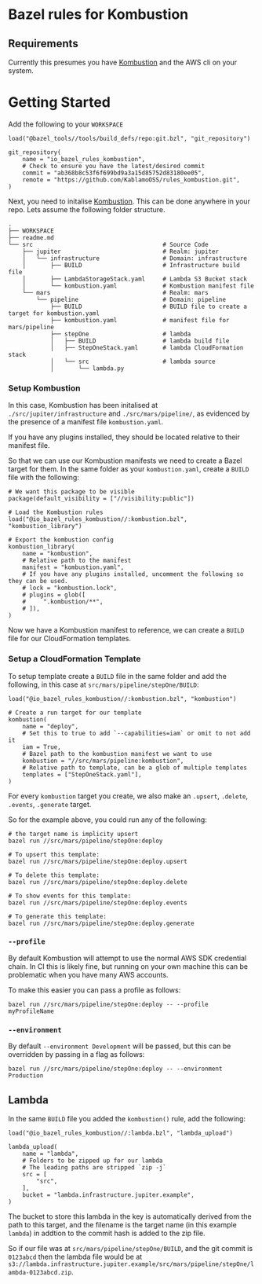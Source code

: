 # Bazel rules for Kombustion

## Requirements

Currently this presumes you have
[Kombustion](https://github.com/KablamoOSS/kombustion) and the AWS cli on your
system.

# Getting Started

Add the following to your `WORKSPACE`

```
load("@bazel_tools//tools/build_defs/repo:git.bzl", "git_repository")

git_repository(
    name = "io_bazel_rules_kombustion",
    # Check to ensure you have the latest/desired commit
    commit = "ab368b8c53f6f699bd9a3a15d85752d83180ee05",
    remote = "https://github.com/KablamoOSS/rules_kombustion.git",
)
```

Next, you need to initalise
[Kombustion](https://github.com/KablamoOSS/kombustion). This can be done
anywhere in your repo. Lets assume the following folder structure.

```
.
├── WORKSPACE
├── readme.md
└── src                                     # Source Code
    ├── jupiter                             # Realm: jupiter
    │   └── infrastructure                  # Domain: infrastructure
    │       ├── BUILD                       # Infrastructure build file
    │       ├── LambdaStorageStack.yaml     # Lambda S3 Bucket stack
    │       └── kombustion.yaml             # Kombustion manifest file
    └── mars                                # Realm: mars
        └── pipeline                        # Domain: pipeline
            ├── BUILD                       # BUILD file to create a target for kombustion.yaml
            ├── kombustion.yaml             # manifest file for mars/pipeline
            ├── stepOne                     # lambda
            │   ├── BUILD                   # lambda build file
            │   ├── StepOneStack.yaml       # lambda CloudFormation stack
            │   └── src                     # lambda source
            │       └── lambda.py
```

### Setup Kombustion

In this case, Kombustion has been initalised at `./src/jupiter/infrastructure`
and `./src/mars/pipeline/`, as evidenced by the presence of a manifest file
`kombustion.yaml`.

If you have any plugins installed, they should be located relative to their
manifest file.

So that we can use our Kombustion manifests we need to create a Bazel target for
them. In the same folder as your `kombustion.yaml`, create a `BUILD` file with
the following:

```
# We want this package to be visible
package(default_visibility = ["//visibility:public"])

# Load the Kombustion rules
load("@io_bazel_rules_kombustion//:kombustion.bzl", "kombustion_library")

# Export the kombustion config
kombustion_library(
    name = "kombustion",
    # Relative path to the manifest
    manifest = "kombustion.yaml",
    # If you have any plugins installed, uncomment the following so they can be used.
    # lock = "kombustion.lock",
    # plugins = glob([
    #     ".kombustion/**",
    # ]),
)
```

Now we have a Kombustion manifest to reference, we can create a `BUILD` file for
our CloudFormation templates.

### Setup a CloudFormation Template

To setup template create a `BUILD` file in the same folder and add the
following, in this case at `src/mars/pipeline/stepOne/BUILD`:

```
load("@io_bazel_rules_kombustion//:kombustion.bzl", "kombustion")

# Create a run target for our template
kombustion(
    name = "deploy",
    # Set this to true to add `--capabilities=iam` or omit to not add it
    iam = True,
    # Bazel path to the kombustion manifest we want to use
    kombustion = "//src/mars/pipeline:kombustion",
    # Relative path to template, can be a glob of multiple templates
    templates = ["StepOneStack.yaml"],
)
```

For every `kombustion` target you create, we also make an `.upsert`, `.delete`,
`.events`, `.generate` target.

So for the example above, you could run any of the following:

```
# the target name is implicity upsert
bazel run //src/mars/pipeline/stepOne:deploy

# To upsert this template:
bazel run //src/mars/pipeline/stepOne:deploy.upsert

# To delete this template:
bazel run //src/mars/pipeline/stepOne:deploy.delete

# To show events for this template:
bazel run //src/mars/pipeline/stepOne:deploy.events

# To generate this template:
bazel run //src/mars/pipeline/stepOne:deploy.generate
```

### `--profile`

By default Kombustion will attempt to use the normal AWS SDK credential chain.
In CI this is likely fine, but running on your own machine this can be
problematic when you have many AWS accounts.

To make this easier you can pass a profile as follows:

```
bazel run //src/mars/pipeline/stepOne:deploy -- --profile myProfileName
```

### `--environment`

By default `--environment Development` will be passed, but this can be
overridden by passing in a flag as follows:

```
bazel run //src/mars/pipeline/stepOne:deploy -- --environment Production
```

## Lambda

In the same `BUILD` file you added the `kombustion()` rule, add the following:

```
load("@io_bazel_rules_kombustion//:lambda.bzl", "lambda_upload")

lambda_upload(
    name = "lambda",
    # Folders to be zipped up for our lambda
    # The leading paths are stripped `zip -j`
    src = [
        "src",
    ],
    bucket = "lambda.infrastructure.jupiter.example",
)
```

The bucket to store this lambda in the key is automatically derived from the
path to this target, and the filename is the target name (in this example
`lambda`) in addtion to the commit hash is added to the zip file.

So if our file was at `src/mars/pipeline/stepOne/BUILD`, and the git commit is
`0123abcd` then the lambda file would be at
`s3://lambda.infrastructure.jupiter.example/src/mars/pipeline/stepOne/lambda-0123abcd.zip`.
